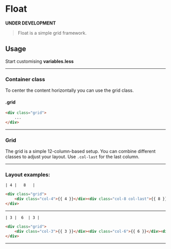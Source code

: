 # Float
**UNDER DEVELOPMENT**
> Float is a simple grid framework.

## Usage

Start customising **variables.less**

***

### Container class

To center the content horizontally you can use the grid class.

#### .grid
```html
<div class="grid">
    ...
</div>
```
***

### Grid

The grid is a simple 12-column-based setup. You can combine different classes to adjust your layout. Use ```.col-last``` for the last column.

***

### Layout examples:

```    
| 4 |   8   |   
```

```html
<div class="grid">
    <div class="col-4">{{ 4 }}</div><div class="col-8 col-last">{{ 8 }}</div>
</div>
```

*** 

```    
| 3 |  6  | 3 |  
```

```html
<div class="grid">
    <div class="col-3">{{ 3 }}</div><div class="col-6">{{ 6 }}</div><div class="col-3 col-last">{{ 3 }}</div>
</div>
```

***